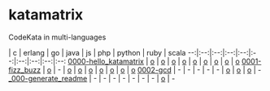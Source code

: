 # katamatrix
CodeKata in multi-languages

 | c | erlang | go | java | js | php | python | ruby | scala
--:|:--:|:--:|:--:|:--:|:--:|:--:|:--:|:--:|:--:
[0000-hello_katamatrix](https://github.com/hssh/katamatrix/tree/master/0000-hello_katamatrix) | [o](https://github.com/hssh/katamatrix/tree/master/0000-hello_katamatrix/c) | [o](https://github.com/hssh/katamatrix/tree/master/0000-hello_katamatrix/erlang) | [o](https://github.com/hssh/katamatrix/tree/master/0000-hello_katamatrix/go) | [o](https://github.com/hssh/katamatrix/tree/master/0000-hello_katamatrix/java) | [o](https://github.com/hssh/katamatrix/tree/master/0000-hello_katamatrix/js) | [o](https://github.com/hssh/katamatrix/tree/master/0000-hello_katamatrix/php) | [o](https://github.com/hssh/katamatrix/tree/master/0000-hello_katamatrix/python) | [o](https://github.com/hssh/katamatrix/tree/master/0000-hello_katamatrix/ruby) | [o](https://github.com/hssh/katamatrix/tree/master/0000-hello_katamatrix/scala)
[0001-fizz_buzz](https://github.com/hssh/katamatrix/tree/master/0001-fizz_buzz) | [o](https://github.com/hssh/katamatrix/tree/master/0001-fizz_buzz/c) | - | [o](https://github.com/hssh/katamatrix/tree/master/0001-fizz_buzz/go) | [o](https://github.com/hssh/katamatrix/tree/master/0001-fizz_buzz/java) | [o](https://github.com/hssh/katamatrix/tree/master/0001-fizz_buzz/js) | [o](https://github.com/hssh/katamatrix/tree/master/0001-fizz_buzz/php) | [o](https://github.com/hssh/katamatrix/tree/master/0001-fizz_buzz/python) | [o](https://github.com/hssh/katamatrix/tree/master/0001-fizz_buzz/ruby) | [o](https://github.com/hssh/katamatrix/tree/master/0001-fizz_buzz/scala)
[0002-gcd](https://github.com/hssh/katamatrix/tree/master/0002-gcd) | - | - | - | - | - | [o](https://github.com/hssh/katamatrix/tree/master/0002-gcd/php) | [o](https://github.com/hssh/katamatrix/tree/master/0002-gcd/python) | [o](https://github.com/hssh/katamatrix/tree/master/0002-gcd/ruby) | -
[_000-generate_readme](https://github.com/hssh/katamatrix/tree/master/_000-generate_readme) | - | - | - | - | - | - | - | [o](https://github.com/hssh/katamatrix/tree/master/_000-generate_readme/ruby) | -
